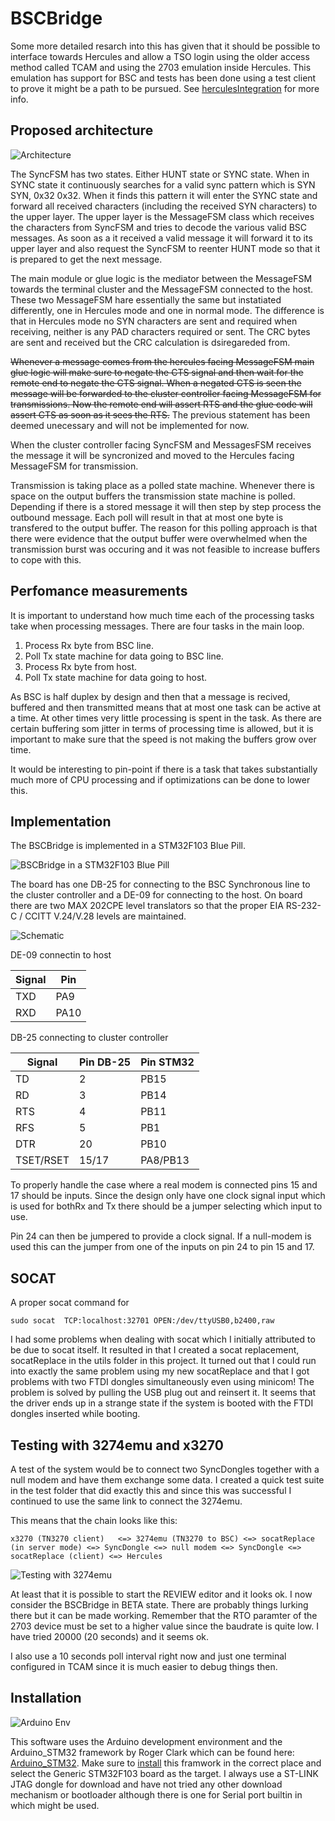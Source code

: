 # BSCBridge

Some more detailed resarch into this has given that it should be possible to interface towards Hercules and allow a TSO login using the older access method called TCAM and using the 2703 emulation inside Hercules. This emulation has support for BSC and tests has been done using a test client to prove it might be a path to be pursued. See [herculesIntegration](https://github.com/MattisLind/alfaskop_emu/tree/master/Utils/HerculesIntegration) for more info.

## Proposed architecture 

![Architecture](https://github.com/MattisLind/alfaskop_emu/raw/master/pics/Architecture.jpg)

The SyncFSM has two states. Either HUNT state or SYNC state. When in SYNC state it continuously searches for a valid sync pattern which is SYN SYN, 0x32 0x32. When it finds this pattern it will enter the SYNC state and forward all received characters (including the received SYN characters) to the upper layer. The upper layer is the MessageFSM class which receives the characters from SyncFSM and tries to decode the various valid BSC messages. As soon as a it received a valid message it will forward it to its upper layer and also request the SyncFSM to reenter HUNT mode so that it is prepared to get the next message.

The main module or glue logic is the mediator between the MessageFSM towards the terminal cluster and the MessageFSM connected to the host. These two MessageFSM hare essentially the same but instatiated differently, one in Hercules mode and one in normal mode.
The difference is that in Hercules mode no SYN characters are sent and required when receiving, neither is any PAD characters required or sent. The CRC bytes are sent and received but the CRC calculation is dsiregareded from.

~~Whenever a message comes from the hercules facing MessageFSM main glue logic will make sure to negate the CTS signal and then wait for the remote end to negate the CTS signal. When a negated CTS is seen the message will be forwarded to the cluster controller facing MessageFSM for transmissions. Now the remote end will assert RTS and the glue code will assert CTS as soon as it sees the RTS.~~ The previous statement has been deemed unecessary and will not be implemented for now.

When the cluster controller facing SyncFSM and MessagesFSM receives the message it will be syncronized and moved to the Hercules facing MessageFSM for transmission.

Transmission is taking place as a polled state machine. Whenever there is space on the output buffers the transmission state machine is polled. Depending if there is a stored message it will then step by step process the outbound message. Each poll will result in that at most one byte is transfered to the output buffer. The reason for this polling approach is that there were evidence that the output buffer were overwhelmed when the transmission burst was occuring and it was not feasible to increase buffers to cope with this.

## Perfomance measurements

It is important to understand how much time each of the processing tasks take when processing messages. There are four tasks in the main loop. 

1. Process Rx byte from BSC line.
2. Poll Tx state machine for data going to BSC line.
3. Process Rx byte from host.
4. Poll Tx state machine for data going to host.

As BSC is half duplex by design and then that a message is recived, buffered and then transmitted means that at most one task can be active at a time. At other times very little processing is spent in the task. As there are certain buffering  som jitter in terms of processing time is allowed, but it is important to make sure that the speed is not making the buffers grow over time.

It would be interesting to pin-point if there is a task that takes substantially much more of CPU processing and if optimizations can be done to lower this.

## Implementation

The BSCBridge is implemented in a STM32F103 Blue Pill.

![BSCBridge in a STM32F103 Blue Pill](https://github.com/MattisLind/alfaskop_emu/raw/master/pics/BSCGateway.jpg)

The board has one DB-25 for connecting to the BSC Synchronous line to the cluster controller and a DE-09 for connecting to the host.
On board there are two MAX 202CPE level translators so that the proper EIA RS-232-C / CCITT V.24/V.28 levels are maintained.

![Schematic](https://github.com/MattisLind/alfaskop_emu/raw/master/pics/BSCGateway-schematic.png)

DE-09 connectin to host

| Signal | Pin |
|--------|-----|
| TXD    | PA9 |
| RXD    | PA10|

DB-25 connecting to cluster controller

| Signal |Pin DB-25| Pin STM32 |
|--------|---------|-----------|
| TD     | 2       |       PB15|
| RD     | 3       |       PB14|
| RTS    | 4       |       PB11|
| RFS    | 5       |       PB1 |
| DTR    | 20      |       PB10|
| TSET/RSET| 15/17  |  PA8/PB13|


To properly handle the case where a real modem is connected pins 15 and 17 should be inputs. Since the design only have one clock signal input which is used for bothRx and Tx there should be a jumper selecting which input to use. 

Pin 24 can then be jumpered to provide a clock signal. If a null-modem is used this can the jumper from one of the inputs on pin 24 to pin 15 and 17.  

## SOCAT

A proper socat command for
```
sudo socat  TCP:localhost:32701 OPEN:/dev/ttyUSB0,b2400,raw
```

I had some problems when dealing with socat which I initially attributed to be due to socat itself. It resulted in that I created a socat replacement, socatReplace in the utils folder in this project. It turned out that I could run into exactly the same problem using my new socatReplace and that I got problems with two FTDI dongles simultaneously even using minicom! The problem is solved by pulling the USB plug out and reinsert it. It seems that the driver ends up in a strange state if the system is booted with the FTDI dongles inserted while booting.

## Testing with 3274emu and x3270
A test of the system would be to connect two SyncDongles together with a null modem and have them exchange some data. I created a quick test suite in the test folder that did exactly this and since this was successful I continued to use the same link to connect the 3274emu.

This means that the chain looks like this:
```
x3270 (TN3270 client)   <=> 3274emu (TN3270 to BSC) <=> socatReplace (in server mode) <=> SyncDongle <=> null modem <=> SyncDongle <=> socatReplace (client) <=> Hercules
```

![Testing with 3274emu](https://i.imgur.com/BN3FohD.jpg)

At least that it is possible to start the REVIEW editor and it looks ok. I now consider the BSCBridge in BETA state. There are probably things lurking there but it can be made working. Remember that the RTO paramter of the 2703 device must be set to a higher value since the baudrate is quite low. I have tried 20000 (20 seconds) and it seems ok.

I also use a 10 seconds poll interval right now and just one terminal configured in TCAM since it is much easier to debug things then.



## Installation

![Arduino Env](https://i.imgur.com/gjirQPa.png)

This software uses the Arduino development environment and the Arduino_STM32 framework by Roger Clark which can be found here: [Arduino_STM32](https://github.com/rogerclarkmelbourne/Arduino_STM32). Make sure to [install](https://github.com/rogerclarkmelbourne/Arduino_STM32/wiki/Installation) this framwork in the correct place and select the Generic STM32F103 board as the target. I always use a ST-LINK JTAG dongle for download and have not tried any other download mechanism or bootloader although there is one for Serial port builtin in which might be used.

